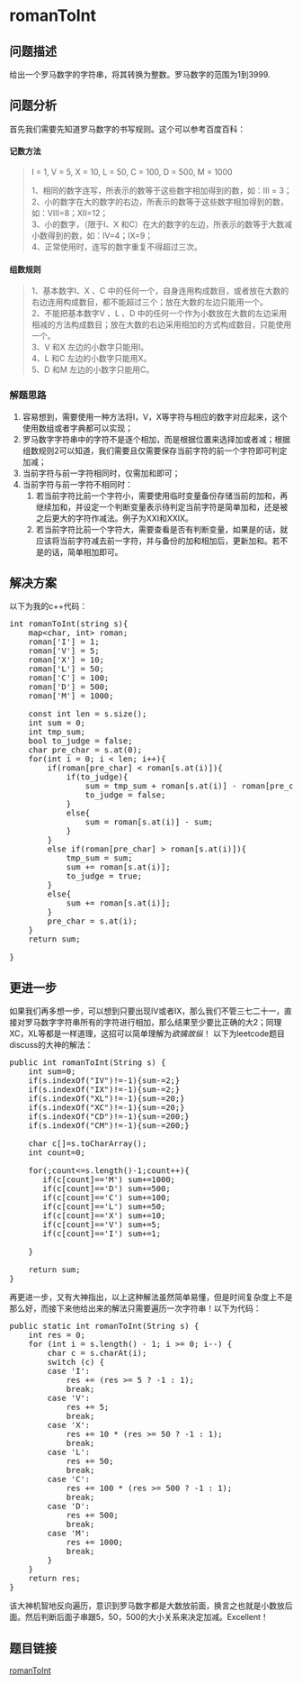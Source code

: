 <h1 id="toc_0">romanToInt</h1>

<h2 id="toc_1"></h2>

<h2 id="toc_2">问题描述</h2>

<p>给出一个罗马数字的字符串，将其转换为整数。罗马数字的范围为1到3999.</p>

<h2 id="toc_3">问题分析</h2>

<p>首先我们需要先知道罗马数字的书写规则。这个可以参考百度百科：</p>

<h4 id="toc_4">记数方法</h4>

<blockquote>
<p>I = 1, V = 5, X = 10, L = 50, C = 100, D = 500, M = 1000</p>
<p>
1、相同的数字连写，所表示的数等于这些数字相加得到的数，如：Ⅲ = 3；<br>
2、小的数字在大的数字的右边，所表示的数等于这些数字相加得到的数，如：Ⅷ=8；Ⅻ=12；<br>
3、小的数字，（限于Ⅰ、X 和C）在大的数字的左边，所表示的数等于大数减小数得到的数，如：Ⅳ=4；Ⅸ=9；<br>
4、正常使用时，连写的数字重复不得超过三次。</p>
</blockquote>

<h4 id="toc_5">组数规则</h4>

<blockquote>
<p>
1、基本数字Ⅰ、X 、C 中的任何一个，自身连用构成数目，或者放在大数的右边连用构成数目，都不能超过三个；放在大数的左边只能用一个。<br>
2、不能把基本数字V 、L 、D 中的任何一个作为小数放在大数的左边采用相减的方法构成数目；放在大数的右边采用相加的方式构成数目，只能使用一个。<br>
3、V 和X 左边的小数字只能用Ⅰ。<br>
4、L 和C 左边的小数字只能用X。<br>
5、D 和M 左边的小数字只能用C。</p>
</blockquote>

<h3 id="toc_6">解题思路</h3>

<ol>
<li>容易想到，需要使用一种方法将I，V，X等字符与相应的数字对应起来，这个使用数组或者字典都可以实现；<br></li>
<li>罗马数字字符串中的字符不是逐个相加，而是根据位置来选择加或者减；根据组数规则2可以知道，我们需要且仅需要保存当前字符的前一个字符即可判定加减；</li>
<li>当前字符与前一字符相同时，仅需加和即可；</li>
<li>当前字符与前一字符不相同时：

<ol>
<li>若当前字符比前一个字符小，需要使用临时变量备份存储当前的加和，再继续加和，并设定一个判断变量表示待判定当前字符是简单加和，还是被之后更大的字符作减法。例子为XXI和XXIX。</li>
<li>若当前字符比前一个字符大，需要查看是否有判断变量，如果是的话，就应该将当前字符减去前一字符，并与备份的加和相加后，更新加和。若不是的话，简单相加即可。</li>
</ol></li>
</ol>

<h2 id="toc_7">解决方案</h2>

<p>以下为我的c++代码：</p>

<pre class="lang:default decode:true " >int romanToInt(string s){
    map&lt;char, int&gt; roman;
    roman[&#39;I&#39;] = 1;
    roman[&#39;V&#39;] = 5;
    roman[&#39;X&#39;] = 10;
    roman[&#39;L&#39;] = 50;
    roman[&#39;C&#39;] = 100;
    roman[&#39;D&#39;] = 500;
    roman[&#39;M&#39;] = 1000;

    const int len = s.size();
    int sum = 0;
    int tmp_sum;
    bool to_judge = false;
    char pre_char = s.at(0);
    for(int i = 0; i &lt; len; i++){
        if(roman[pre_char] &lt; roman[s.at(i)]){
            if(to_judge){
                sum = tmp_sum + roman[s.at(i)] - roman[pre_char];
                to_judge = false;
            }
            else{
                sum = roman[s.at(i)] - sum;
            }
        }
        else if(roman[pre_char] &gt; roman[s.at(i)]){
            tmp_sum = sum;
            sum += roman[s.at(i)];
            to_judge = true;
        }
        else{
            sum += roman[s.at(i)];
        }
        pre_char = s.at(i);
    }
    return sum;

}</pre>

<h2 id="toc_8">更进一步</h2>

<p>如果我们再多想一步，可以想到只要出现IV或者IX，那么我们不管三七二十一，直接对罗马数字字符串所有的字符进行相加，那么结果至少要比正确的大2；同理XC，XL等都是一样道理，这招可以简单理解为<em>欲擒故纵</em>！
以下为leetcode题目discuss的大神的解法：</p>

<pre class="lang:default decode:true " >public int romanToInt(String s) {
    int sum=0;
    if(s.indexOf(&quot;IV&quot;)!=-1){sum-=2;}
    if(s.indexOf(&quot;IX&quot;)!=-1){sum-=2;}
    if(s.indexOf(&quot;XL&quot;)!=-1){sum-=20;}
    if(s.indexOf(&quot;XC&quot;)!=-1){sum-=20;}
    if(s.indexOf(&quot;CD&quot;)!=-1){sum-=200;}
    if(s.indexOf(&quot;CM&quot;)!=-1){sum-=200;}

    char c[]=s.toCharArray();
    int count=0;

    for(;count&lt;=s.length()-1;count++){
       if(c[count]==&#39;M&#39;) sum+=1000;
       if(c[count]==&#39;D&#39;) sum+=500;
       if(c[count]==&#39;C&#39;) sum+=100;
       if(c[count]==&#39;L&#39;) sum+=50;
       if(c[count]==&#39;X&#39;) sum+=10;
       if(c[count]==&#39;V&#39;) sum+=5;
       if(c[count]==&#39;I&#39;) sum+=1;

    }

    return sum;
}</pre>

<p>再更进一步，又有大神指出，以上这种解法虽然简单易懂，但是时间复杂度上不是那么好，而接下来他给出来的解法只需要遍历一次字符串！以下为代码：</p>

<pre class="lang:default decode:true " >public static int romanToInt(String s) {
    int res = 0;
    for (int i = s.length() - 1; i &gt;= 0; i--) {
        char c = s.charAt(i);
        switch (c) {
        case &#39;I&#39;:
            res += (res &gt;= 5 ? -1 : 1);
            break;
        case &#39;V&#39;:
            res += 5;
            break;
        case &#39;X&#39;:
            res += 10 * (res &gt;= 50 ? -1 : 1);
            break;
        case &#39;L&#39;:
            res += 50;
            break;
        case &#39;C&#39;:
            res += 100 * (res &gt;= 500 ? -1 : 1);
            break;
        case &#39;D&#39;:
            res += 500;
            break;
        case &#39;M&#39;:
            res += 1000;
            break;
        }
    }
    return res;
}</pre>

<p>该大神机智地反向遍历，意识到罗马数字都是大数放前面，换言之也就是小数放后面。然后判断后面子串跟5，50，500的大小关系来决定加减。Excellent！</p>

<h2 id="toc_9">题目链接</h2>

<p><a href="https://leetcode.com/problems/roman-to-integer/">romanToInt</a></p>